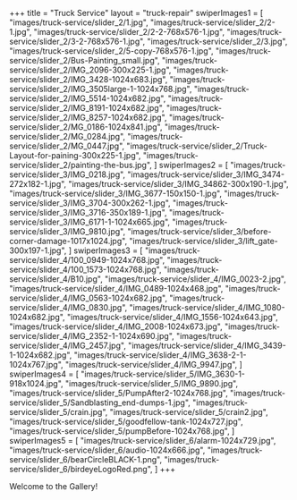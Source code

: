 +++
title = "Truck Service"
layout = "truck-repair"
swiperImages1 = [
  "images/truck-service/slider_2/1.jpg",
  "images/truck-service/slider_2/2-1.jpg",
  "images/truck-service/slider_2/2-2-768x576-1.jpg",
  "images/truck-service/slider_2/3-2-768x576-1.jpg",
  "images/truck-service/slider_2/3.jpg",
  "images/truck-service/slider_2/5-copy-768x576-1.jpg",
  "images/truck-service/slider_2/Bus-Painting_small.jpg",
  "images/truck-service/slider_2/IMG_2096-300x225-1.jpg",
  "images/truck-service/slider_2/IMG_3428-1024x683.jpg",
  "images/truck-service/slider_2/IMG_3505large-1-1024x768.jpg",
  "images/truck-service/slider_2/IMG_5514-1024x682.jpg",
  "images/truck-service/slider_2/IMG_8191-1024x682.jpg",
  "images/truck-service/slider_2/IMG_8257-1024x682.jpg",
  "images/truck-service/slider_2/MG_0186-1024x841.jpg",
  "images/truck-service/slider_2/MG_0284.jpg",
  "images/truck-service/slider_2/MG_0447.jpg",
  "images/truck-service/slider_2/Truck-Layout-for-paining-300x225-1.jpg",
  "images/truck-service/slider_2/painting-the-bus.jpg",
]
swiperImages2 = [
  "images/truck-service/slider_3/IMG_0218.jpg",
  "images/truck-service/slider_3/IMG_3474-272x182-1.jpg",
  "images/truck-service/slider_3/IMG_34862-300x190-1.jpg",
  "images/truck-service/slider_3/IMG_3677-150x150-1.jpg",
  "images/truck-service/slider_3/IMG_3704-300x262-1.jpg",
  "images/truck-service/slider_3/IMG_3716-350x189-1.jpg",
  "images/truck-service/slider_3/IMG_6171-1-1024x665.jpg",
  "images/truck-service/slider_3/IMG_9810.jpg",
  "images/truck-service/slider_3/before-corner-damage-1017x1024.jpg",
  "images/truck-service/slider_3/lift_gate-300x197-1.jpg",
]
swiperImages3 = [
  "images/truck-service/slider_4/100_0949-1024x768.jpg",
  "images/truck-service/slider_4/100_1573-1024x768.jpg",
  "images/truck-service/slider_4/B10.jpg",
  "images/truck-service/slider_4/IMG_0023-2.jpg",
  "images/truck-service/slider_4/IMG_0489-1024x468.jpg",
  "images/truck-service/slider_4/IMG_0563-1024x682.jpg",
  "images/truck-service/slider_4/IMG_0830.jpg",
  "images/truck-service/slider_4/IMG_1080-1024x682.jpg",
  "images/truck-service/slider_4/IMG_1556-1024x643.jpg",
  "images/truck-service/slider_4/IMG_2008-1024x673.jpg",
  "images/truck-service/slider_4/IMG_2352-1-1024x690.jpg",
  "images/truck-service/slider_4/IMG_2457.jpg",
  "images/truck-service/slider_4/IMG_3439-1-1024x682.jpg",
  "images/truck-service/slider_4/IMG_3638-2-1-1024x767.jpg",
  "images/truck-service/slider_4/IMG_9947.jpg",
]
swiperImages4 = [
  "images/truck-service/slider_5/IMG_3630-1-918x1024.jpg",
  "images/truck-service/slider_5/IMG_9890.jpg",
  "images/truck-service/slider_5/PumpAfter2-1024x768.jpg",
  "images/truck-service/slider_5/Sandblasting_end-dumps-1.jpg",
  "images/truck-service/slider_5/crain.jpg",
  "images/truck-service/slider_5/crain2.jpg",
  "images/truck-service/slider_5/goodfellow-tank-1024x727.jpg",
  "images/truck-service/slider_5/pumpBefore-1024x768.jpg",
]
swiperImages5 = [
  "images/truck-service/slider_6/alarm-1024x729.jpg",
  "images/truck-service/slider_6/audio-1024x666.jpg",
  "images/truck-service/slider_6/bearCircleBLACK-1.png",
  "images/truck-service/slider_6/birdeyeLogoRed.png",
]
+++

Welcome to the Gallery!
